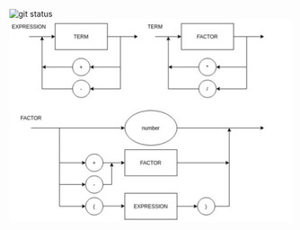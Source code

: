 ![git status](http://3.129.230.99/svg/VergaraC/LogicaDaComputacao-Compilador/)
![Diagrama Sintático](DS1.png)
